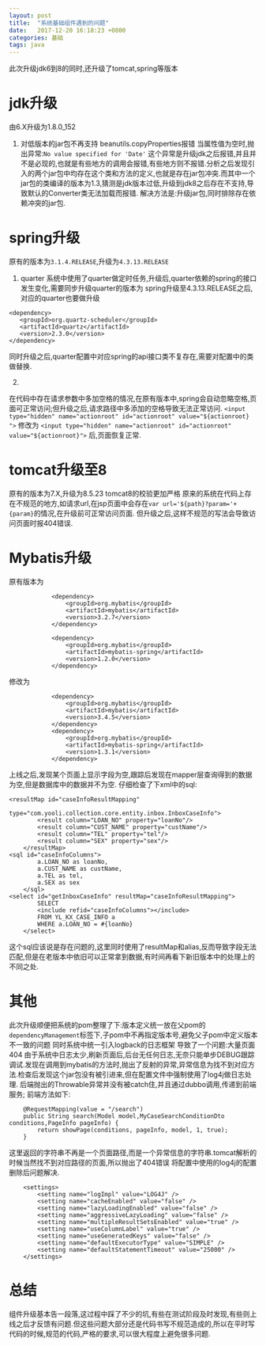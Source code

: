 ```yaml
---
layout: post
title:  "系统基础组件遇到的问题"
date:   2017-12-20 16:18:23 +0800
categories: 基础
tags: java
---
```


此次升级jdk6到8的同时,还升级了tomcat,spring等版本

# jdk升级
由6.X升级为1.8.0_152
1. 对低版本的jar包不再支持
beanutils.copyProperties报错
当属性值为空时,抛出异常:`No value specified for 'Date'`
这个异常是升级jdk之后报错,并且并不是必现的,也就是有些地方的调用会报错,有些地方则不报错.分析之后发现引入的两个jar包中均存在这个类和方法的定义,也就是存在jar包冲突.而其中一个jar包的类编译的版本为1.3,猜测是jdk版本过低,升级到jdk8之后存在不支持,导致默认的Converter类无法加载而报错.
解决方法是:升级jar包,同时排除存在依赖冲突的jar包.

# spring升级
原有的版本为`3.1.4.RELEASE`,升级为`4.3.13.RELEASE`

1. quarter
系统中使用了quarter做定时任务,升级后,quarter依赖的spring的接口发生变化,需要同步升级quarter的版本为
spring升级至4.3.13.RELEASE之后,对应的quarter也要做升级
~~~
<dependency>
   <groupId>org.quartz-scheduler</groupId>
   <artifactId>quartz</artifactId>
   <version>2.3.0</version>
</dependency>
~~~
同时升级之后,quarter配置中对应spring的api接口类不复存在,需要对配置中的类做替换.

2. 
在代码中存在请求参数中多加空格的情况,在原有版本中,spring会自动忽略空格,页面可正常访问;但升级之后,请求路径中多添加的空格导致无法正常访问.
`<input type="hidden" name="actionroot" id="actionroot"	value="${actionroot} ">`
修改为
`<input type="hidden" name="actionroot" id="actionroot"	value="${actionroot}">`
后,页面恢复正常.

# tomcat升级至8
原有的版本为7.X,升级为8.5.23
tomcat8的校验更加严格
原来的系统在代码上存在不规范的地方,如请求url,在jsp页面中会存在`var url='${path}?param='+{param}`的情况,在升级前可正常访问页面.
但升级之后,这样不规范的写法会导致访问页面时报404错误.

# Mybatis升级
原有版本为
```aidl
            <dependency>
                <groupId>org.mybatis</groupId>
                <artifactId>mybatis</artifactId>
                <version>3.2.7</version>
            </dependency>

            <dependency>
                <groupId>org.mybatis</groupId>
                <artifactId>mybatis-spring</artifactId>
                <version>1.2.0</version>
            </dependency>
```
修改为
```aidl
            <dependency>
                <groupId>org.mybatis</groupId>
                <artifactId>mybatis</artifactId>
                <version>3.4.5</version>
            </dependency>
            <dependency>
                <groupId>org.mybatis</groupId>
                <artifactId>mybatis-spring</artifactId>
                <version>1.3.1</version>
            </dependency>
```

上线之后,发现某个页面上显示字段为空,跟踪后发现在mapper层查询得到的数据为空,但是数据库中的数据并不为空.
仔细检查了下xml中的sql:
```
<resultMap id="caseInfoResultMapping"
               type="com.yooli.collection.core.entity.inbox.InboxCaseInfo">
        <result column="LOAN_NO" property="loanNo"/>
        <result column="CUST_NAME" property="custName"/>
        <result column="TEL" property="tel"/>
        <result column="SEX" property="sex"/> 
    </resultMap>
<sql id="caseInfoColumns">
		a.LOAN_NO as loanNo,
		a.CUST_NAME as custName,
		a.TEL as tel,
		a.SEX as sex		
	</sql>
<select id="getInboxCaseInfo" resultMap="caseInfoResultMapping">
        SELECT
        <include refid="caseInfoColumns"></include>
        FROM YL_KX_CASE_INFO a
        WHERE a.LOAN_NO = #{loanNo}
    </select>
```
这个sql应该说是存在问题的,这里同时使用了resultMap和alias,反而导致字段无法匹配,但是在老版本中依旧可以正常拿到数据,有时间再看下新旧版本中的处理上的不同之处.


# 其他
此次升级顺便把系统的pom整理了下:版本定义统一放在父pom的`dependencyManagement`标签下,子pom中不再指定版本号,避免父子pom中定义版本不一致的问题
同时系统中统一引入logback的日志框架
导致了一个问题:大量页面404
由于系统中日志太少,刷新页面后,后台无任何日志,无奈只能单步DEBUG跟踪调试.发现在调用到mybatis的方法时,抛出了反射的异常,异常信息为找不到对应方法.检查后发现这个jar包没有被引进来,但在配置文件中强制使用了log4j做日志处理.
后端抛出的Throwable异常并没有被catch住,并且通过dubbo调用,传递到前端服务;
前端方法如下:
~~~
	@RequestMapping(value = "/search")
	public String search(Model model,MyCaseSearchConditionDto conditions,PageInfo pageInfo) {
        return showPage(conditions, pageInfo, model, 1, true);
	}
~~~
这里返回的字符串不再是一个页面路径,而是一个异常信息的字符串.tomcat解析的时候当然找不到对应路径的页面,所以抛出了404错误
将配置中使用的log4j的配置删除后问题解决.
~~~
	<settings>
		<setting name="logImpl" value="LOG4J" />
		<setting name="cacheEnabled" value="false" />
		<setting name="lazyLoadingEnabled" value="false" />
		<setting name="aggressiveLazyLoading" value="false" />
		<setting name="multipleResultSetsEnabled" value="true" />
		<setting name="useColumnLabel" value="true" />
		<setting name="useGeneratedKeys" value="false" />
		<setting name="defaultExecutorType" value="SIMPLE" />
		<setting name="defaultStatementTimeout" value="25000" />
	</settings>
~~~


# 总结
组件升级基本告一段落,这过程中踩了不少的坑,有些在测试阶段及时发现,有些则上线之后才反馈有问题.但这些问题大部分还是代码书写不规范造成的,所以在平时写代码的时候,规范的代码,严格的要求,可以很大程度上避免很多问题.